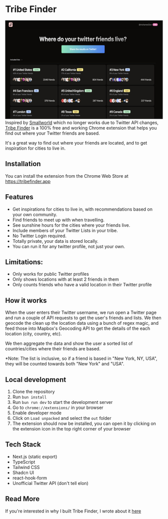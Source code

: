 # Tribe Finder

![Tribe Finder UI](image.png)
Inspired by [Smallworld](https://github.com/devonzuegel/smallworld) which no longer works
due to Twitter API changes, [Tribe Finder](https://tribefinder.app) is a 100% free and working Chrome extension that helps you find out where your Twitter friends are
based.

It's a great way to find out where your friends are located, and to get inspiration for
cities to live in.

## Installation

You can install the extension from the Chrome Web Store at https://tribefinder.app

## Features

- Get inspirations for cities to live in, with recommendations based on your own community.
- Find friends to meet up with when travelling.
- See sunshine hours for the cities where your friends live.
- Include members of your Twitter Lists in your tribe.
- No Twitter Login required.
- Totally private, your data is stored locally.
- You can run it for any twitter profile, not just your own.

## Limitations:

- Only works for public Twitter profiles
- Only shows locations with at least 2 friends in them
- Only counts friends who have a valid location in their Twitter profile

## How it works

When the user enters their Twitter username, we run open a Twitter page and run a couple of API
requests to get the user's friends and lists. We then geocode the clean up the location data using a
bunch of regex magic, and feed those into Mapbox's Geocoding API to get the details of the each
location (city, country, etc).

We then aggregate the data and show the user a sorted list of countries/cities where their friends
are based.

\*Note: The list is inclusive, so if a friend is based in "New York, NY, USA", they will be
counted towards both "New York" and "USA".

## Local development

1. Clone the repository
2. Run `bun install`
3. Run `bun run dev` to start the development server
4. Go to `chrome://extensions/` in your browser
5. Enable developer mode
6. Click on `Load unpacked` and select the `out` folder
7. The extension should now be installed, you can open it by clicking on the extension icon in the top right corner of your browser

## Tech Stack

- Next.js (static export)
- TypeScript
- Tailwind CSS
- Shadcn UI
- react-hook-form
- Unofficial Twitter API (don't tell elon)

## Read More

If you're interested in why I built Tribe Finder, I wrote about it [here](https://www.mohamed3on.com/tribe-finder/)
